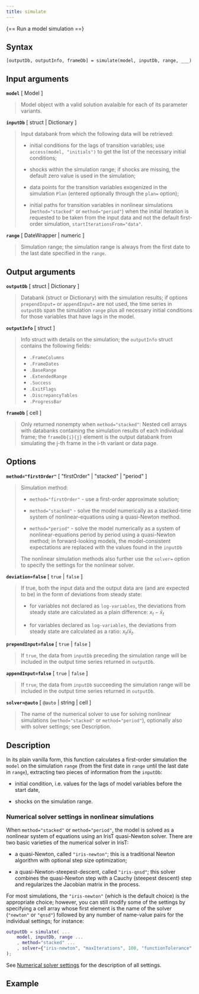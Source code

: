 ```yaml
---
title: simulate
---
```


{== Run a model simulation ==}


## Syntax 

    [outputDb, outputInfo, frameDb] = simulate(model, inputDb, range, ___)


## Input arguments 

__`model`__ [ Model ]
> 
> Model object with a valid solution avalaible for each of its parameter
> variants.
> 

__`inputDb`__ [ struct | Dictionary ]
> 
> Input databank from which the following data will be retrieved:
>  
> * initial conditions for the lags of transition variables; use
>   `access(model, "initials")` to get the list of the necessary initial
>   conditions;
>  
> * shocks within the simulation range; if shocks are missing, the default
>   zero value is used in the simulation;
>  
> * data points for the transition variables exogenized in the simulation
>   `Plan` (entered optionally through the `plan=` option);
>  
> * initial paths for transition variables in nonlinear simulations
>   (`method="stacked"` or `method="period"`) when the initial iteration is
>   requested to be taken from the input data and not the default
>   first-order simulation, `startIterationsFrom="data"`.
> 

__`range`__ [ DateWrapper | numeric ]
> 
> Simulation range; the simulation range is always from the first date to
> the last date specified in the `range`.
> 


## Output arguments 

__`outputDb`__ [ struct | Dictionary ]
> 
> Databank (struct or Dictionary) with the simulation results; if options
> `prependInput=` or `appendInput=` are not used, the time series in
> `outputDb` span the simulation `range` plus all necessary initial
> conditions for those variables that have lags in the model.
> 

__`outputInfo`__ [ struct ]
> 
> Info struct with details on the simulation; the `outputInfo` struct
> contains the following fields:
>  
> * `.FrameColumns`
> * `.FrameDates` 
> * `.BaseRange` 
> * `.ExtendedRange` 
> * `.Success` 
> * `.ExitFlags` 
> * `.DiscrepancyTables` 
> * `.ProgressBar` 
> 

__`frameDb`__ [ cell ]
> 
> Only returned nonempty when `method="stacked"`: Nested cell arrays with
> databanks containing the simulation results of each individual frame; the
> `frameDb{i}{j}` element is the output databank from simulating the j-th
> frame in the i-th variant or data page.
> 


## Options 

__`method="firstOrder"`__ [ "firstOrder" | "stacked" | "period" ]
> 
> Simulation method:
>  
> * `method="firstOrder"` - use a first-order approximate solution;
>  
> * `method="stacked"` - solve the model numerically as a
>   stacked-time system of nonlinear-equations using a quasi-Newton method.
>  
> * `method="period"` - solve the model numerically as a system of
>   nonlinear-equations period by period using a quasi-Newton method; in
>   forward-looking models, the model-consistent expectations are replaced
>   with the values found in the `inputDb`
>  
> The nonlinear simulation methods also further use the `solver=` option to
> specify the settings for the nonlinear solver.
> 

__`deviation=false`__ [ `true` | `false` ]
> 
> If true, both the input data and the output data are (and are expected
> to be) in the form of deviations from steady state:
> 
> * for variables not declared as `log-variables`, the deviations from
> steady state are calculated as a plain difference: $x_t - \bar x_t$
> 
> * for variables declared as `log-variables`, the deviations from
> steady state are calculated as a ratio: $x_t / \bar x_t$.
> 

__`prependInput=false`__ [ `true` | `false` ]
> 
> If `true`, the data from `inputDb` preceding the simulation range
> will be included in the output time series returned in `outputDb`.
> 

__`appendInput=false`__ [ `true` | `false` ]
> 
> If `true`, the data from `inputDb` succeeding the simulation range
> will be included in the output time series returned in `outputDb`.
> 

__`solver=@auto`__ [ `@auto` | string | cell ] 
>  
> The name of the numerical solver to use for solving nonlinear simulations
> (`method="stacked"` or `method="period"`), optionally also with solver
> settings; see Description.
> 

## Description 

In its plain vanilla form, this function calculates a first-order
simulation the `model` on the simulation `range` (from the first date in
`range` until the last date in `range`), extracting two pieces of
information from the `inputDb`:

* initial condition, i.e. values for the lags of model variables before the
  start date,

* shocks on the simulation range.


### Numerical solver settings in nonlinear simulations

When `method="stacked"` or `method="period"`, the model is solved as a
nonlinear system of equations using an IrisT quasi-Newton solver. There are two
basic varieties of the numerical solver in IrisT:

* a quasi-Newton, called `"iris-newton"`; this is a traditional Newton
  algorithm with optional step size optimization;

* a quasi-Newton-steepest-descent, called `"iris-qnsd"`; this solver
  combines the quasi-Newton step with a Cauchy (steepest descent) step and
  regularizes the Jacobian matrix in the process.

For most simulations, the `"iris-newton"` (which is the default choice) is
the appropriate choice; however, you can still modify some of the settings
by specifying a cell array whose first element is the name of the solver
(`"newton"` or `"qnsd"`) followed by any number of name-value
pairs for the individual settings; for instance:

```matlab
outputDb = simulate( ...
    model, inputDb, range ...
    , method="stacked" ...
    , solver={"iris-newton", "maxIterations", 100, "functionTolerance", 1e-5} ...
);
```

See [Numerical solver settings](../../numerical-utilities/solver/index.md)
for the description of all settings.


## Example 



